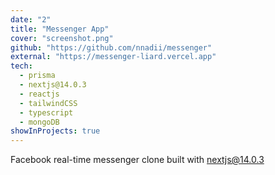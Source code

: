 ```yaml
---
date: "2"
title: "Messenger App"
cover: "screenshot.png"
github: "https://github.com/nnadii/messenger"
external: "https://messenger-liard.vercel.app"
tech:
  - prisma
  - nextjs@14.0.3
  - reactjs
  - tailwindCSS
  - typescript
  - mongoDB
showInProjects: true
---
```


Facebook real-time messenger clone built with nextjs@14.0.3
